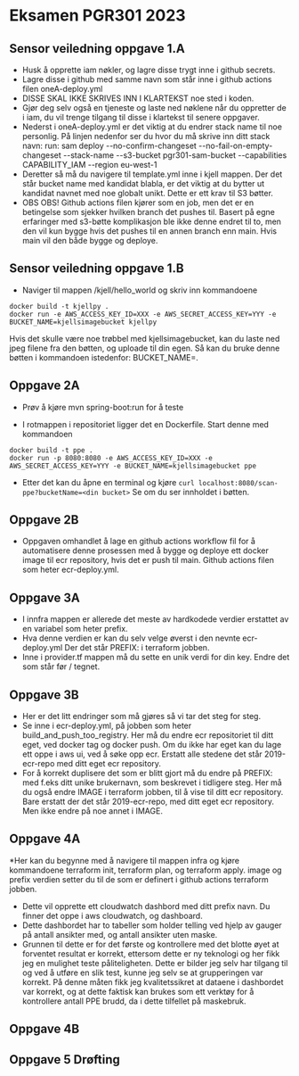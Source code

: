 # Eksamen PGR301 2023

## Sensor veiledning oppgave 1.A 

* Husk å opprette iam nøkler, og lagre disse trygt inne i github secrets.
* Lagre disse i github med samme navn som står inne i github actions filen oneA-deploy.yml
* DISSE SKAL IKKE SKRIVES INN I KLARTEKST noe sted i koden. 
* Gjør deg selv også en tjeneste og laste ned nøklene når du oppretter de i iam, 
du vil trenge tilgang til disse i klartekst til senere oppgaver.
* Nederst i oneA-deploy.yml er det viktig at du endrer stack name til noe personlig.
På linjen nedenfor ser du hvor du må skrive inn ditt stack navn: 
run: sam deploy --no-confirm-changeset --no-fail-on-empty-changeset --stack-name <her-skal-du-skrive-stacken-din> --s3-bucket pgr301-sam-bucket --capabilities CAPABILITY_IAM --region eu-west-1
* Deretter så må du navigere til template.yml inne i kjell mappen. Der det står bucket name med kandidat blabla, er det viktig at du bytter ut 
kandidat navnet med noe globalt unikt. Dette er ett krav til S3 bøtter.
* OBS OBS! Github actions filen kjører som en job, men det er en betingelse som sjekker hvilken branch det pushes til.
Basert på egne erfaringer med s3-bøtte komplikasjon ble ikke denne endret til to, men den vil kun bygge hvis 
det pushes til en annen branch enn main. Hvis main vil den både bygge og deploye.

## Sensor veiledning oppgave 1.B
* Naviger til mappen /kjell/hello_world og skriv inn kommandoene
```shell
docker build -t kjellpy . 
docker run -e AWS_ACCESS_KEY_ID=XXX -e AWS_SECRET_ACCESS_KEY=YYY -e BUCKET_NAME=kjellsimagebucket kjellpy
```
Hvis det skulle være noe trøbbel med kjellsimagebucket, kan du laste ned jpeg filene fra den bøtten, og uploade til 
din egen. Så kan du bruke denne bøtten i kommandoen istedenfor: BUCKET_NAME=<ditt-bucket-name>. 


## Oppgave 2A
* Prøv å kjøre mvn spring-boot:run for å teste 

* I rotmappen i repositoriet ligger det en Dockerfile. Start denne med kommandoen 
```shell
docker build -t ppe . 
docker run -p 8080:8080 -e AWS_ACCESS_KEY_ID=XXX -e AWS_SECRET_ACCESS_KEY=YYY -e BUCKET_NAME=kjellsimagebucket ppe
```
* Etter det kan du åpne en terminal og kjøre ```curl localhost:8080/scan-ppe?bucketName=<din bucket>```
Se om du ser innholdet i bøtten.

## Oppgave 2B

* Oppgaven omhandlet å lage en github actions workflow fil for å automatisere denne prosessen med å bygge og deploye
ett docker image til ecr repository, hvis det er push til main. Github actions filen som heter ecr-deploy.yml.

## Oppgave 3A
* I innfra mappen er allerede det meste av hardkodede verdier erstattet av en variabel som heter prefix. 
* Hva denne verdien er kan du selv velge øverst i den nevnte ecr-deploy.yml Der det står PREFIX: i terraform jobben.
* Inne i provider.tf mappen må du sette en unik verdi for din key. Endre det som står før / tegnet.

## Oppgave 3B
* Her er det litt endringer som må gjøres så vi tar det steg for steg.
* Se inne i ecr-deploy.yml, på jobben som heter build_and_push_too_registry. 
Her må du endre ecr repositoriet til ditt eget, ved docker tag og docker push. Om du ikke har eget kan du lage ett oppe i aws ui, ved å søke opp ecr. 
Erstatt alle stedene det står 2019-ecr-repo med ditt eget ecr repository.
* For å korrekt duplisere det som er blitt gjort må du endre på PREFIX: med f.eks ditt unike brukernavn, som beskrevet i tidligere steg.
Her må du også endre IMAGE i terraform jobben, til å vise til ditt ecr repository. Bare erstatt der det står 2019-ecr-repo, 
med ditt eget ecr repository. Men ikke endre på noe annet i IMAGE.

## Oppgave 4A 
*Her kan du begynne med å navigere til mappen infra og kjøre kommandoene terraform init,
terraform plan, og terraform apply. image og prefix verdien setter du til de som er definert i github actions terraform jobben.
* Dette vil opprette ett cloudwatch dashbord med ditt prefix navn. Du finner det oppe i aws cloudwatch, og dashboard.
* Dette dashbordet har to tabeller som holder telling ved hjelp av gauger på antall ansikter med, og antall ansikter uten maske. 
* Grunnen til dette er for det første og kontrollere med det blotte øyet at forventet resultat er korrekt, ettersom
dette er ny teknologi og her fikk jeg en mulighet teste påliteligheten. Dette er bilder jeg selv har tilgang til og ved å
utføre en slik test, kunne jeg selv se at grupperingen var korrekt. På denne måten fikk jeg kvalitetssikret at dataene i dashbordet var korrekt,
og at dette faktisk kan brukes som ett verktøy for å kontrollere antall PPE brudd, da i dette tilfellet på maskebruk.

## Oppgave 4B



## Oppgave 5 Drøfting